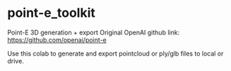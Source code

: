 # point-e_toolkit
Point-E 3D generation + export 
Original OpenAI github link: https://github.com/openai/point-e

Use this colab to generate and export pointcloud or ply/glb files to local or drive.
